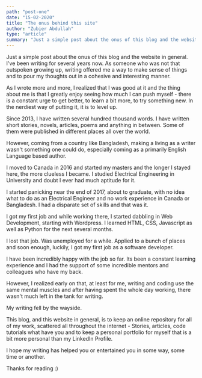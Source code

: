 ```yaml
---
path: "post-one"
date: "15-02-2020"
title: "The onus behind this site"
author: "Zubier Abdullah"
type: "article"
summary: "Just a simple post about the onus of this blog and the website in general. I've been writing for several years now. As someone who was not that outspoken growing up, writing offered me a way to make sense of things and to pour my thoughts out in a cohesive and interesting manner."
---
```


Just a simple post about the onus of this blog and the website in general. I've been writing for several years now. As someone who was not that outspoken growing up, writing offered me a way to make sense of things and to pour my thoughts out in a cohesive and interesting manner.

As I wrote more and more, I realized that I was good at it and the thing about me is that I greatly enjoy seeing how much I can push myself - there is a constant urge to get better, to learn a bit more, to try something new. In the nerdiest way of putting it, it is to level up.

Since 2013, I have written several hundred thousand words. I have written short stories, novels, articles, poems and anything in between. Some of them were published in different places all over the world.

However, coming from a country like Bangladesh, making a living as a writer wasn't something one could do, especially coming as a primarily English Language based author.

I moved to Canada in 2016 and started my masters and the longer I stayed here, the more clueless I became. I studied Electrical Engineering in University and doubt I ever had much aptitude for it.

I started panicking near the end of 2017, about to graduate, with no idea what to do as an Electrical Engineer and no work experience in Canada or Bangladesh. I had a disparate set of skills and that was it.

I got my first job and while working there, I started dabbling in Web Development, starting with
Wordpress. I learned HTML, CSS, Javascript as well as Python for the next several months.

I lost that job. Was unemployed for a while. Applied to a bunch of places and soon enough, luckily, I got my first job as a software developer.

I have been incredibly happy with the job so far. Its been a constant learning experience and I had the support of some incredible mentors and colleagues who have my back.

However, I realized early on that, at least for me, writing and coding use the same mental muscles and after having spent the whole day working, there wasn't much left in the tank for writing.

My writing fell by the wayside.

This blog, and this website in general, is to keep an online repository for all of my work, scattered all throughout the internet - Stories, articles, code tutorials what have you and to keep a personal portfolio for myself that is a bit more personal than my LinkedIn Profile.

I hope my writing has helped you or entertained you in some way, some time or another.

Thanks for reading :)
